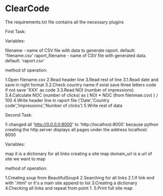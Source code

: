 # ClearCode

The requirements.txt file contains all the necessary plugins

First Task:

Variables:

filename - name of CSV file with data to generate raport. default: 'filename.csv'
raport_filename - name of CSV file with generated data. default: 'raport.csv'

method of operation:

1.Open filename.csv
2.Read header line
3.Read rest of line
3.1.Read date and save in right format
3.2.Check country name if exist save three letters code if not save 'XXX' as code
3.3.Read NOI (number of impressions)
3.4.Calculate NOC (number of clicks) as ( NOI * NOC (from filenmae.csv) ) / 100
4.Write header line in raport file ('Date','Country code','Impressions','Number of clicks')
5.Write rest of data

Second Task:

!I changed all 'http://0.0.0.0:8000' to 'http://localhost:8000' because python creating the http.server displays all pages under the address localhost: 8000

Variables:

map it is a dictionary for all links creating a site map
domain_url is a url of site we want to map

method of operation:

1.Creating soup from BeautifulSoup4
2.Searching for all links
2.1.If link end with '.html' or it's a main site append to list
3.Creating a dictionary
4.Checking all links and repeat from point 1.
5.Print full site map

